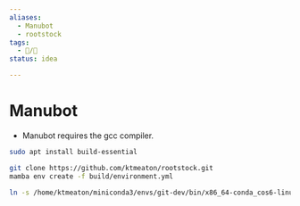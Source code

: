 ```yaml
---
aliases:
  - Manubot
  - rootstock
tags:
  - 📝/🌱
status: idea

---
```


# Manubot

- Manubot requires the gcc compiler.

```bash
sudo apt install build-essential
```

```bash
git clone https://github.com/ktmeaton/rootstock.git
mamba env create -f build/environment.yml
```

```bash
ln -s /home/ktmeaton/miniconda3/envs/git-dev/bin/x86_64-conda_cos6-linux-gnu-gcc /home/ktmeaton/miniconda3/envs/manubot/bin/gcc
```